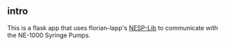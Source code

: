## intro
This is a flask app that uses florian-lapp's [NESP-Lib](https://github.com/florian-lapp/nesp-lib-py) to communicate with the NE-1000 Syringe Pumps.
